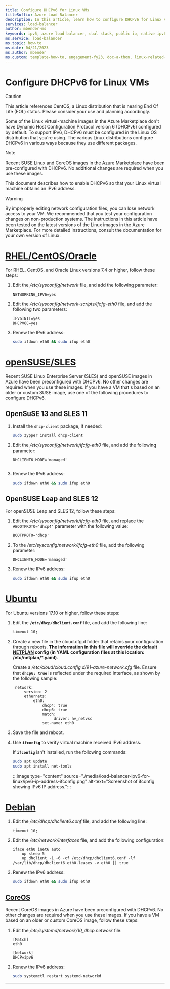 ```yaml
---
title: Configure DHCPv6 for Linux VMs
titleSuffix: Azure Load Balancer
description: In this article, learn how to configure DHCPv6 for Linux VMs.
services: load-balancer
author: mbender-ms
keywords: ipv6, azure load balancer, dual stack, public ip, native ipv6, mobile, iot
ms.service: load-balancer
ms.topic: how-to
ms.date: 04/21/2023
ms.author: mbender
ms.custom: template-how-to, engagement-fy23, doc-a-thon, linux-related-content
---
```


# Configure DHCPv6 for Linux VMs

> [!CAUTION]
> This article references CentOS, a Linux distribution that is nearing End Of Life (EOL) status. Please consider your use and planning accordingly.

Some of the Linux virtual-machine images in the Azure Marketplace don't have Dynamic Host Configuration Protocol version 6 (DHCPv6) configured by default. To support IPv6, DHCPv6 must be configured in the Linux OS distribution that you're using. The various Linux distributions configure DHCPv6 in various ways because they use different packages.

> [!NOTE]
> Recent SUSE Linux and CoreOS images in the Azure Marketplace have been pre-configured with DHCPv6. No additional changes are required when you use these images.

This document describes how to enable DHCPv6 so that your Linux virtual machine obtains an IPv6 address.

> [!WARNING]
> By improperly editing network configuration files, you can lose network access to your VM. We recommended that you test your configuration changes on non-production systems. The instructions in this article have been tested on the latest versions of the Linux images in the Azure Marketplace. For more detailed instructions, consult the documentation for your own version of Linux.

# [RHEL/CentOS/Oracle](#tab/redhat)

For RHEL, CentOS, and Oracle Linux versions 7.4 or higher, follow these steps:

1. Edit the */etc/sysconfig/network* file, and add the following parameter:

    ```config
    NETWORKING_IPV6=yes
    ```

2. Edit the */etc/sysconfig/network-scripts/ifcfg-eth0* file, and add the following two parameters:

    ```config
    IPV6INIT=yes
    DHCPV6C=yes
    ```

3. Renew the IPv6 address:

    ```bash
    sudo ifdown eth0 && sudo ifup eth0
    ```

# [openSUSE/SLES](#tab/suse)

Recent SUSE Linux Enterprise Server (SLES) and openSUSE images in Azure have been preconfigured with DHCPv6. No other changes are required when you use these images. If you have a VM that's based on an older or custom SUSE image, use one of the following procedures to configure DHCPv6.

## OpenSuSE 13 and SLES 11

1. Install the `dhcp-client` package, if needed:

    ```bash
    sudo zypper install dhcp-client
    ```

2. Edit the */etc/sysconfig/network/ifcfg-eth0* file, and add the following parameter:

    ```config
    DHCLIENT6_MODE='managed'


3. Renew the IPv6 address:

    ```bash
    sudo ifdown eth0 && sudo ifup eth0
    ```
## OpenSUSE Leap and SLES 12

For openSUSE Leap and SLES 12, follow these steps:

1. Edit the */etc/sysconfig/network/ifcfg-eth0* file, and replace the `#BOOTPROTO='dhcp4'` parameter with the following value:

    ```config
    BOOTPROTO='dhcp'
    ```

2. To the */etc/sysconfig/network/ifcfg-eth0* file, add the following parameter:

    ```config
    DHCLIENT6_MODE='managed'
    ```

3. Renew the IPv6 address:

    ```bash
    sudo ifdown eth0 && sudo ifup eth0
    ```

# [Ubuntu](#tab/ubuntu)

For Ubuntu versions 17.10 or higher, follow these steps:

1. Edit the **`/etc/dhcp/dhclient.conf`** file, and add the following line:

    ```config
    timeout 10;
    ```

1. Create a new file in the cloud.cfg.d folder that retains your configuration through reboots. **The information in this file will override the default [NETPLAN]( https://netplan.io) config (in YAML configuration files at this location: /etc/netplan/*.yaml)**.

   Create a */etc/cloud/cloud.config.d/91-azure-network.cfg* file.  Ensure that **`dhcp6: true`** is reflected under the required interface, as shown by the following sample:

   ```config
    network:
        version: 2
        ethernets:
            eth0:
                dhcp4: true
                dhcp6: true
                match:
                     driver: hv_netvsc
                set-name: eth0
    ```

1. Save the file and reboot.
1. Use **`ifconfig`** to verify virtual machine received IPv6 address.

    If **`ifconfig`** isn't installed, run the following commands:

    ```bash
    sudo apt update
    sudo apt install net-tools
    ```

    :::image type="content" source="./media/load-balancer-ipv6-for-linux/ipv6-ip-address-ifconfig.png" alt-text="Screenshot of ifconfig showing IPv6 IP address.":::

# [Debian](#tab/debian)

1. Edit the */etc/dhcp/dhclient6.conf* file, and add the following line:

    ```config
    timeout 10;
    ```

1. Edit the */etc/network/interfaces* file, and add the following configuration:

    ```config
    iface eth0 inet6 auto
        up sleep 5
        up dhclient -1 -6 -cf /etc/dhcp/dhclient6.conf -lf /var/lib/dhcp/dhclient6.eth0.leases -v eth0 || true
    ```

1. Renew the IPv6 address:

    ```bash
    sudo ifdown eth0 && sudo ifup eth0
    ```

## [CoreOS](#tab/coreos)

Recent CoreOS images in Azure have been preconfigured with DHCPv6. No other changes are required when you use these images. If you have a VM based on an older or custom CoreOS image, follow these steps:

1. Edit the */etc/systemd/network/10_dhcp.network* file:

    ```config
    [Match]
    eth0

    [Network]
    DHCP=ipv6
    ```

2. Renew the IPv6 address:

    ```bash
    sudo systemctl restart systemd-networkd
    ```

---
